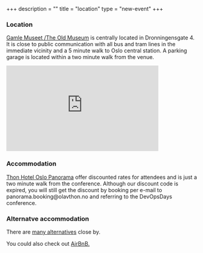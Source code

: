 +++
description = ""
title = "location"
type = "new-event"
+++
<h3>Location</h3>

<a href="http://www.gamlemuseet.no/english/">Gamle Museet /The Old Museum</a> is centrally located in Dronningensgate 4. It is close to public communication with all bus and tram lines in the immediate vicinity and a 5 minute walk to Oslo central station. A parking garage is located within a two minute walk from the venue.

<div>
<iframe width="400" height="225" frameborder="0" style="border:0"
src="https://www.google.com/maps/embed/v1/place?q=place_id:ChIJMRa1nmVuQUYRsofLI9AhgKk&key=AIzaSyC0TDd1svBDanFieR0sjJTD9EzYIqBGtSQ" allowfullscreen></iframe>
</div>


<h3>Accommodation</h3>
<a href="https://www.thonhotels.no/hoteller/norge/oslo/thon-hotel-oslo-panorama">Thon Hotel Oslo Panorama</a> offer discounted rates for attendees and is just a two minute walk from the conference. Although our discount code is expired, you will still get the discount by booking per e-mail to panorama.booking@olavthon.no and referring to the DevOpsDays conference.

<h3>Alternatve accommodation</h3>
There are <a href="https://www.google.no/maps/search/Hoteller/@59.908037,10.7421253,17z/data=!3m1!4b1!4m8!2m7!3m6!1sHoteller!2sDronningensgate+4+Kvadraturen,+Gamle+Museet+Konferanse+og+Selskapslokaler,+0152+Oslo!3s0x46416e659eb51631:0xa98021d023cb87b2!4m2!1d10.744314!2d59.908029?hl=no">many alternatives</a> close by.
<p>You could also check out <a href="https://www.airbnb.com/s/Gamle-Museet-Konferanse-og-Selskapslokaler--Oslo--Norway?guests=&checkin=09%2F05%2F2016&checkout=09%2F06%2F2016&ss_id=ot0usqa1&source=bb&s_tag=s10_tSLJ">AirBnB.</p>


<!-- {{< event_map >}} -->